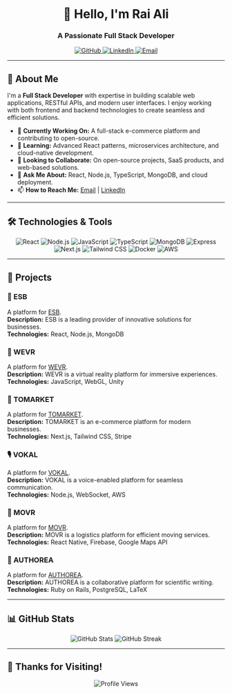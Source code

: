 <h1 align="center">👋 Hello, I'm Rai Ali</h1>
<h3 align="center">A Passionate Full Stack Developer</h3>

<p align="center">
  <a href="https://github.com/Cyber-Wizard-Dev">
    <img src="https://img.shields.io/badge/GitHub-Cyber--Wizard--Dev-black?style=for-the-badge&logo=github" alt="GitHub" />
  </a>
  <a href="https://www.linkedin.com/in/rai-ali-08a804306/">
    <img src="https://img.shields.io/badge/LinkedIn-Connect-blue?style=for-the-badge&logo=linkedin" alt="LinkedIn" />
  </a>
  <a href="mailto:raizzler.dev@gmail.com">
    <img src="https://img.shields.io/badge/Email-raizzler.dev@gmail.com-red?style=for-the-badge&logo=gmail" alt="Email" />
  </a>
</p>

---

## 🚀 About Me

I'm a **Full Stack Developer** with expertise in building scalable web applications, RESTful APIs, and modern user interfaces. I enjoy working with both frontend and backend technologies to create seamless and efficient solutions.

- 🔭 **Currently Working On:** A full-stack e-commerce platform and contributing to open-source.
- 🌱 **Learning:** Advanced React patterns, microservices architecture, and cloud-native development.
- 👯 **Looking to Collaborate:** On open-source projects, SaaS products, and web-based solutions.
- 💬 **Ask Me About:** React, Node.js, TypeScript, MongoDB, and cloud deployment.
- 📫 **How to Reach Me:** [Email](mailto:raizzler.dev@gmail.com) | [LinkedIn](https://www.linkedin.com/in/rai-ali-08a804306/)

---

## 🛠️ Technologies & Tools

<p align="center">
  <img src="https://img.shields.io/badge/React-61DAFB?style=for-the-badge&logo=react&logoColor=black" alt="React" />
  <img src="https://img.shields.io/badge/Node.js-339933?style=for-the-badge&logo=node.js&logoColor=white" alt="Node.js" />
  <img src="https://img.shields.io/badge/JavaScript-F7DF1E?style=for-the-badge&logo=javascript&logoColor=black" alt="JavaScript" />
  <img src="https://img.shields.io/badge/TypeScript-3178C6?style=for-the-badge&logo=typescript&logoColor=white" alt="TypeScript" />
  <img src="https://img.shields.io/badge/MongoDB-47A248?style=for-the-badge&logo=mongodb&logoColor=white" alt="MongoDB" />
  <img src="https://img.shields.io/badge/Express-000000?style=for-the-badge&logo=express&logoColor=white" alt="Express" />
  <img src="https://img.shields.io/badge/Next.js-000000?style=for-the-badge&logo=next.js&logoColor=white" alt="Next.js" />
  <img src="https://img.shields.io/badge/Tailwind_CSS-38B2AC?style=for-the-badge&logo=tailwind-css&logoColor=white" alt="Tailwind CSS" />
  <img src="https://img.shields.io/badge/Docker-2496ED?style=for-the-badge&logo=docker&logoColor=white" alt="Docker" />
  <img src="https://img.shields.io/badge/AWS-232F3E?style=for-the-badge&logo=amazon-aws&logoColor=white" alt="AWS" />
</p>

---

## 📂 Projects

### 🏢 ESB
A platform for [ESB](https://www.esb.com/).  
**Description:** ESB is a leading provider of innovative solutions for businesses.  
**Technologies:** React, Node.js, MongoDB  

### 🎥 WEVR
A platform for [WEVR](https://wevr.com/).  
**Description:** WEVR is a virtual reality platform for immersive experiences.  
**Technologies:** JavaScript, WebGL, Unity  

### 🛒 TOMARKET
A platform for [TOMARKET](https://tomarket-tomarket.com/).  
**Description:** TOMARKET is an e-commerce platform for modern businesses.  
**Technologies:** Next.js, Tailwind CSS, Stripe  

### 🎙️ VOKAL
A platform for [VOKAL](https://www.vokal.io/).  
**Description:** VOKAL is a voice-enabled platform for seamless communication.  
**Technologies:** Node.js, WebSocket, AWS  

### 🚚 MOVR
A platform for [MOVR](https://www.movewithmovr.com/).  
**Description:** MOVR is a logistics platform for efficient moving services.  
**Technologies:** React Native, Firebase, Google Maps API  

### 📝 AUTHOREA
A platform for [AUTHOREA](https://www.authorea.com/).  
**Description:** AUTHOREA is a collaborative platform for scientific writing.  
**Technologies:** Ruby on Rails, PostgreSQL, LaTeX  

---

## 📊 GitHub Stats

<p align="center">
  <img src="https://github-readme-stats.vercel.app/api?username=Cyber-Wizard-Dev&show_icons=true&theme=dark" alt="GitHub Stats" />
  <img src="https://github-readme-streak-stats.herokuapp.com/?user=Cyber-Wizard-Dev&theme=dark" alt="GitHub Streak" />
</p>

---

## 🌟 Thanks for Visiting!

<p align="center">
  <img src="https://komarev.com/ghpvc/?username=Cyber-Wizard-Dev&label=Profile%20Views&color=blue&style=flat-square" alt="Profile Views" />
</p>
